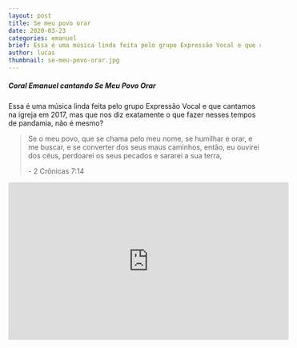 ```yaml
---
layout: post
title: Se meu povo orar
date: 2020-03-23
categories: emanuel
brief: Essa é uma música linda feita pelo grupo Expressão Vocal e que cantamos na igreja em 2017, mas que nos diz exatamente o que fazer nesses tempos de pandamia, não é mesmo?
author: lucas
thumbnail: se-meu-povo-orar.jpg
---
```

<div class="card">
<h5 class="my-3">Coral Emanuel cantando Se Meu Povo Orar</h5>

Essa é uma música linda feita pelo grupo Expressão Vocal e que cantamos na igreja em 2017, mas que nos diz exatamente o que fazer nesses tempos de pandamia, não é mesmo?

<blockquote class="blockquote">
  <p>
    Se o meu povo, que se chama pelo meu nome, se humilhar e orar, e me buscar, e se converter dos seus maus caminhos, então, eu ouvirei dos céus, perdoarei os seus pecados e sararei a sua terra,
  </p>
  <p>
    - 2 Crônicas 7:14
  </p>
</blockquote>

<center>
  <iframe width="560" height="315" src="https://www.youtube.com/embed/nRmKOydVZQY" frameborder="0" allow="accelerometer; autoplay; encrypted-media; gyroscope; picture-in-picture" allowfullscreen></iframe>
</center>
</div>
